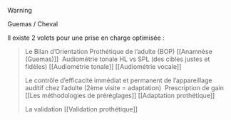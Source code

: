 >[!WARNING]
>Guemas / Cheval
>
>
Il existe 2 volets pour une prise en charge optimisée :
>
>Le Bilan d’Orientation Prothétique de l’adulte (BOP)
>[[Anamnèse (Guemas)]] 
>Audiométrie tonale HL vs SPL (des cibles justes et fidèles)
>[[Audiométrie tonale]]
>[[Audiométrie vocale]]
>
>Le contrôle d’efficacité immédiat et permanent de l’appareillage auditif chez l’adulte (2ème visite = adaptation) 
>Prescription de gain
>[[Les méthodologies de préréglages]]
>[[Adaptation prothétique]]
>
>La validation
>[[Validation prothétique]]

